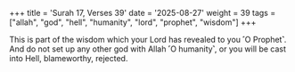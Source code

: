 +++
title = 'Surah 17, Verses 39'
date = '2025-08-27'
weight = 39
tags = ["allah", "god", "hell", "humanity", "lord", "prophet", "wisdom"]
+++

This is part of the wisdom which your Lord has revealed to you ˹O Prophet˺. And do not set up any other god with Allah ˹O humanity˺, or you will be cast into Hell, blameworthy, rejected.